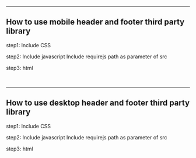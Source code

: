 ------------------------------------------------------------------------------------------------
How to use mobile header and footer third party library
------------------------------------------------------------------------------------------------
step1: Include CSS

 <link rel="stylesheet" type="text/css" href="https://secure-m.macys.com/assets/styles/styles.css">

 step2: Include javascript 
 Include requirejs path as parameter of src
 <script src="/CE/cemew/scripts/lib/require.js" data-main="/CE/cemew/build/mobileNavLoader-built.js"></script>

 step3: html
    <!-- Container for header-->
    <div id="HeaderContainer"></div>
    <section id="content">
        <div id="mw-region-main-inner">
            <!-- container for side navigation-->
            <div id="mb-j-navigation-container"></div>
            <div id="mb-j-main-content-container">
                <!-- container for search tab-->
                <div id="mb-page-content-container"></div> 
                <!-- container for page body-->
                <!--end of page body-->
            </div>    
    </div>
    </section><!-- Closing body container of CE page!-->
    <div id="CEMobileFooterContainer">
            <div id="footer">
            </div>
    </div>    

------------------------------------------------------------------------------------------------
How to use desktop header and footer third party library
------------------------------------------------------------------------------------------------
step1: Include CSS

 <link rel="stylesheet" href="//secure-netstorage.macys.com/netstorage/css/header-ext-https.css">

 step2: Include javascript 
 Include requirejs path as parameter of src
 <script src="/CE/cemew/scripts/lib/require.js" data-main="/CE/cemew/build/DesktopHeaderFooterLoader-built.js"></script> 
 <script type="text/javascript">
    var macysConfig = {
        headerTarget: "#HeaderContainer",
        footerTarget: "#CEMobileFooterContainer",
        fontBaseUrl: "//www.macys.com",
        fontRootRelativePath: "/euf/assets/themes/standard/fonts/",
        thirdParty:true
      }
      
 </script>

 step3: html
  <!-- Container for header-->
  <div id="HeaderContainer"></div>
  <!-- container for footer -->
  <div id="CEMobileFooterContainer">
  </div>    

